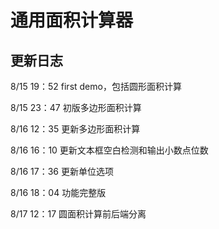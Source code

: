 # 通用面积计算器
## 更新日志
8/15 19：52 first demo，包括圆形面积计算

8/15 23：47 初版多边形面积计算

8/16 12：35 更新多边形面积计算

8/16 16：10 更新文本框空白检测和输出小数点位数

8/16 17：36 更新单位选项

8/16 18：04 功能完整版

8/17 12：17 圆面积计算前后端分离